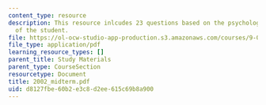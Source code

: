 ```yaml
---
content_type: resource
description: This resource inlcudes 23 questions based on the psychological understanding
  of the student.
file: https://ol-ocw-studio-app-production.s3.amazonaws.com/courses/9-00-introduction-to-psychology-fall-2004/d8127fbe60b2e3c8d2ee615c69b8a900_2002_midterm.pdf
file_type: application/pdf
learning_resource_types: []
parent_title: Study Materials
parent_type: CourseSection
resourcetype: Document
title: 2002_midterm.pdf
uid: d8127fbe-60b2-e3c8-d2ee-615c69b8a900
---
```

